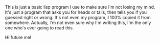 This is just a basic lisp program I use to make sure I'm not losing my mind. It's just a program that asks you for heads or tails, then 
tells you if you guessed right or wrong. It's not even my program, I 100% copied it from somewhere. Actually, I'm not even sure why I'm
writing this, I'm the only one who's ever going to read this.

Hi future me!
